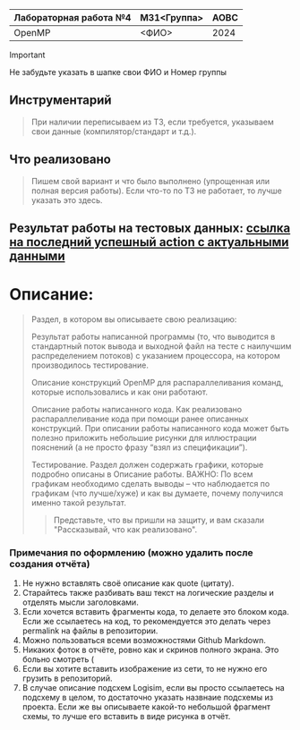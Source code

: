 | Лабораторная работа №4 | M31<Группа> | АОВС |
| ---------------------- | ----------- | ---- |
| OpenMP                 | <ФИО>       | 2024 |

> [!important]  
> Не забудьте указать в шапке свои ФИО и Номер группы

## Инструментарий
> При наличии переписываем из ТЗ, если требуется, указываем свои данные (компилятор/стандарт и т.д.).

## Что реализовано
> Пишем свой вариант и что было выполнено (упрощенная или полная версия работы). Если что-то по ТЗ не работает, то лучше указать это здесь.

## Результат работы на тестовых данных: [ссылка на последний успешный action с актуальными данными]()

# Описание:

> Раздел, в котором вы описываете свою реализацию:
>
> Результат работы написанной программы (то, что выводится в стандартный поток вывода и выходной файл на тесте с наилучшим распределением потоков) с указанием процессора, на котором производилось тестирование.
> 
> Описание конструкций OpenMP для распараллеливания команд, которые использовались и как они работают.
> 
> Описание работы написанного кода. Как реализовано распараллеливание кода при помощи ранее описанных конструкций. При описании работы написанного кода может быть полезно приложить небольшие рисунки для иллюстрации пояснений (а не просто фразу “взял из спецификации”).
> 
> Тестирование. Раздел должен содержать графики, которые подробно описаны в Описание работы.
> ВАЖНО: По всем графикам необходимо сделать выводы – что наблюдается по графикам (что лучше/хуже) и как вы думаете, почему получился именно такой результат.
>
>> Представьте, что вы пришли на защиту, и вам сказали "Рассказывай, что как реализовано".

### Примечания по оформлению (можно удалить после создания отчёта)

1. Не нужно вставлять своё описание как quote (цитату). 
2. Старайтесь также разбивать ваш текст на логические разделы и отделять мысли заголовками.
3. Если хочется вставить фрагменты кода, то делаете это блоком кода. Если же ссылаетесь на код, то рекомендуется это делать через permalink на файлы в репозитории.
4. Можно пользоваться всеми возможностями Github Markdown.
5. Никаких фоток в отчёте, ровно как и скринов полного экрана. Это больно смотреть \(
6. Если вы хотите вставить изображение из сети, то не нужно его грузить в репозиторий.
7. В случае описание подсхем Logisim, если вы просто ссылаетесь на подсхему в целом, то достаточно указать назвнаие подсхемы из проекта. Если же вы описываете какой-то небольшой фрагмент схемы, то лучше его вставить в виде рисунка в отчёт.
